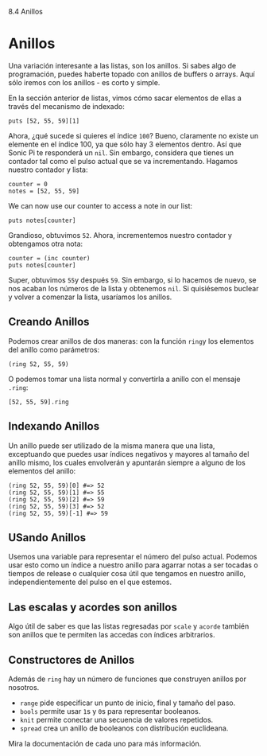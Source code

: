 8.4 Anillos

# Anillos

Una variación interesante a las listas, son los anillos. Si sabes
algo de programación, puedes haberte topado con anillos de buffers
o arrays. Aquí sólo iremos con los anillos - es corto y simple.

En la sección anterior de listas, vimos cómo sacar elementos de
ellas a través del mecanismo de indexado:

```
puts [52, 55, 59][1]
```

Ahora, ¿qué sucede si quieres el índice `100`? Bueno, claramente no 
existe un elemente en el índice 100, ya que sólo hay 3 elementos dentro.
Así que Sonic Pi te responderá un `nil`.
Sin embargo, considera que tienes un contador tal como el pulso actual 
que se va incrementando. Hagamos nuestro contador y lista:

```
counter = 0
notes = [52, 55, 59]
```

We can now use our counter to access a note in our list:

```
puts notes[counter]
```

Grandioso, obtuvimos `52`. Ahora, incrementemos nuestro contador y
obtengamos otra nota:

```
counter = (inc counter)
puts notes[counter]
```

Super, obtuvimos `55`y después `59`. Sin embargo, si lo hacemos de nuevo,
se nos acaban los números de la lista y obtenemos `nil`. Si quisiésemos
buclear y volver a comenzar la lista, usaríamos los anillos.

## Creando Anillos

Podemos crear anillos de dos maneras: con la función `ring`y los elementos
del anillo como parámetros:

```
(ring 52, 55, 59)
```

O podemos tomar una lista normal y convertirla a anillo con el mensaje
`.ring`:

```
[52, 55, 59].ring
```

## Indexando Anillos 

Un anillo puede ser utilizado de la misma manera que una lista, exceptuando
que puedes usar índices negativos y mayores al tamaño del anillo mismo, los
cuales envolverán y apuntarán siempre a alguno de los elementos del anillo:

```
(ring 52, 55, 59)[0] #=> 52
(ring 52, 55, 59)[1] #=> 55
(ring 52, 55, 59)[2] #=> 59
(ring 52, 55, 59)[3] #=> 52
(ring 52, 55, 59)[-1] #=> 59
```

## USando Anillos

Usemos una variable para representar el número del pulso actual.
Podemos usar esto como un índice a nuestro anillo para agarrar notas
a ser tocadas o tiempos de release o cualquier cosa útil que tengamos
en nuestro anillo, independientemente del pulso en el que estemos.

## Las escalas y acordes son anillos

Algo útil de saber es que las listas regresadas por `scale` y `acorde`
también son anillos que te permiten las accedas con índices arbitrarios.

## Constructores de Anillos

Además de `ring` hay un número de funciones que construyen anillos por 
nosotros.

* `range` pide especificar un punto de inicio, final y tamaño del paso.
* `bools` permite usar `1`s y `0`s para representar booleanos.
* `knit` permite conectar una secuencia de valores repetidos.
* `spread` crea un anillo de booleanos con distribución euclideana.

Mira la documentación de cada uno para más información.
